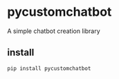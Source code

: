 # pycustomchatbot
A simple chatbot creation library

## install
``` bash
pip install pycustomchatbot
```

